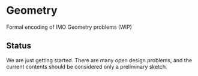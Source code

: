 # Geometry

Formal encoding of IMO Geometry problems (WIP)

## Status

We are just getting started. There are many open design problems, and the current contents should be considered only a preliminary sketch.
